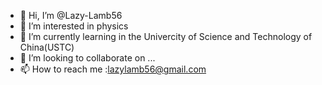 - 👋 Hi, I’m @Lazy-Lamb56
- 👀 I’m interested in physics 
- 🌱 I’m currently learning in the Univercity of Science and Technology of China(USTC)
- 💞️ I’m looking to collaborate on ...
- 📫 How to reach me :lazylamb56@gmail.com

<!---
Lazy-Lamb56/Lazy-Lamb56 is a ✨ special ✨ repository because its `README.md` (this file) appears on your GitHub profile.
You can click the Preview link to take a look at your changes.
--->
